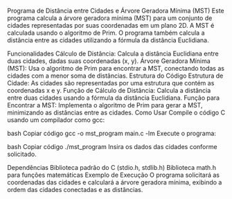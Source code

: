 Programa de Distância entre Cidades e Árvore Geradora Mínima (MST)
Este programa calcula a árvore geradora mínima (MST) para um conjunto de cidades representadas por suas coordenadas em um plano 2D. A MST é calculada usando o algoritmo de Prim. O programa também calcula a distância entre as cidades utilizando a fórmula da distância Euclidiana.

Funcionalidades
Cálculo de Distância: Calcula a distância Euclidiana entre duas cidades, dadas suas coordenadas (x, y).
Árvore Geradora Mínima (MST): Usa o algoritmo de Prim para encontrar a MST, conectando todas as cidades com a menor soma de distâncias.
Estrutura do Código
Estrutura de Cidade: As cidades são representadas por uma estrutura que contém as coordenadas x e y.
Função de Cálculo de Distância: Calcula a distância entre duas cidades usando a fórmula da distância Euclidiana.
Função para Encontrar a MST: Implementa o algoritmo de Prim para gerar a MST, minimizando as distâncias entre as cidades.
Como Usar
Compile o código C usando um compilador como gcc:

bash
Copiar código
gcc -o mst_program main.c -lm
Execute o programa:

bash
Copiar código
./mst_program
Insira os dados das cidades conforme solicitado.

Dependências
Biblioteca padrão do C (stdio.h, stdlib.h)
Biblioteca math.h para funções matemáticas
Exemplo de Execução
O programa solicitará as coordenadas das cidades e calculará a árvore geradora mínima, exibindo a ordem das cidades conectadas e as distâncias.
